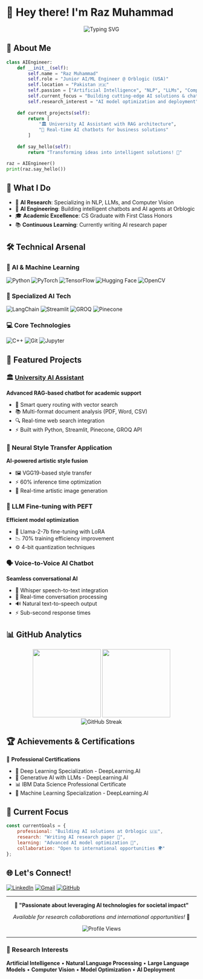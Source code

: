 # 🤖 Hey there! I'm Raz Muhammad

<div align="center">
  <img src="https://readme-typing-svg.herokuapp.com?font=Fira+Code&pause=1000&color=36BCF7&width=600&lines=AI%2FML+Engineer+%40+Orblogic;CS+Graduate+%7C+AI+Researcher;Building+the+Future+with+AI+%F0%9F%9A%80;Always+Learning%2C+Always+Growing!" alt="Typing SVG" />
</div>

## 🧠 About Me

```python
class AIEngineer:
    def __init__(self):
        self.name = "Raz Muhammad"
        self.role = "Junior AI/ML Engineer @ Orblogic (USA)"
        self.location = "Pakistan 🇵🇰"
        self.passion = ["Artificial Intelligence", "NLP", "LLMs", "Computer Vision"]
        self.current_focus = "Building cutting-edge AI solutions & chatbots"
        self.research_interest = "AI model optimization and deployment"
        
    def current_projects(self):
        return [
            "🏛️ University AI Assistant with RAG architecture",
            "🤖 Real-time AI chatbots for business solutions"
        ]
    
    def say_hello(self):
        return "Transforming ideas into intelligent solutions! 🚀"

raz = AIEngineer()
print(raz.say_hello())
```

## 🎯 What I Do
- 🔬 **AI Research**: Specializing in NLP, LLMs, and Computer Vision
- 🤖 **AI Engineering**: Building intelligent chatbots and AI agents at Orblogic
- 🎓 **Academic Excellence**: CS Graduate with First Class Honors
- 📚 **Continuous Learning**: Currently writing AI research paper

## 🛠️ Technical Arsenal

### 🧠 AI & Machine Learning
![Python](https://img.shields.io/badge/-Python-3776AB?style=flat-square&logo=python&logoColor=white)
![PyTorch](https://img.shields.io/badge/-PyTorch-EE4C2C?style=flat-square&logo=pytorch&logoColor=white)
![TensorFlow](https://img.shields.io/badge/-TensorFlow-FF6F00?style=flat-square&logo=tensorflow&logoColor=white)
![Hugging Face](https://img.shields.io/badge/-🤗%20Hugging%20Face-FFD21E?style=flat-square&logoColor=black)
![OpenCV](https://img.shields.io/badge/-OpenCV-5C3EE8?style=flat-square&logo=opencv&logoColor=white)

### 🚀 Specialized AI Tech
![LangChain](https://img.shields.io/badge/-🦜🔗%20LangChain-1C3C3C?style=flat-square&logoColor=white)
![Streamlit](https://img.shields.io/badge/-Streamlit-FF4B4B?style=flat-square&logo=streamlit&logoColor=white)
![GROQ](https://img.shields.io/badge/-GROQ%20API-000000?style=flat-square&logoColor=white)
![Pinecone](https://img.shields.io/badge/-🌲%20Pinecone-00D4AA?style=flat-square&logoColor=white)

### 💻 Core Technologies
![C++](https://img.shields.io/badge/-C++-00599C?style=flat-square&logo=cplusplus&logoColor=white)
![Git](https://img.shields.io/badge/-Git-F05032?style=flat-square&logo=git&logoColor=white)
![Jupyter](https://img.shields.io/badge/-Jupyter-F37626?style=flat-square&logo=jupyter&logoColor=white)

## 🌟 Featured Projects

### 🏛️ [University AI Assistant](https://github.com/RazMuhammad/university-ai-assistant)
**Advanced RAG-based chatbot for academic support**
- 🧠 Smart query routing with vector search
- 📚 Multi-format document analysis (PDF, Word, CSV)
- 🔍 Real-time web search integration
- ⚡ Built with Python, Streamlit, Pinecone, GROQ API

### 🎨 Neural Style Transfer Application
**AI-powered artistic style fusion**
- 🖼️ VGG19-based style transfer
- ⚡ 60% inference time optimization
- 🎯 Real-time artistic image generation

### 🚀 LLM Fine-tuning with PEFT
**Efficient model optimization**
- 🦙 Llama-2-7b fine-tuning with LoRA
- 📉 70% training efficiency improvement
- ⚙️ 4-bit quantization techniques

### 🗣️ Voice-to-Voice AI Chatbot
**Seamless conversational AI**
- 🎤 Whisper speech-to-text integration
- 💬 Real-time conversation processing
- 🔊 Natural text-to-speech output
- ⚡ Sub-second response times

## 📊 GitHub Analytics

<div align="center">
  <img height="180em" src="https://github-readme-stats.vercel.app/api?username=RazMuhammad&show_icons=true&theme=radical&include_all_commits=true&count_private=true"/>
  <img height="180em" src="https://github-readme-stats.vercel.app/api/top-langs/?username=RazMuhammad&layout=compact&theme=radical"/>
</div>

<div align="center">
  <img src="https://github-readme-streak-stats.herokuapp.com/?user=RazMuhammad&theme=radical" alt="GitHub Streak"/>
</div>

## 🏆 Achievements & Certifications

📜 **Professional Certifications**
- 🧠 Deep Learning Specialization - DeepLearning.AI
- 🤖 Generative AI with LLMs - DeepLearning.AI  
- 📊 IBM Data Science Professional Certificate
- 🎯 Machine Learning Specialization - DeepLearning.AI

## 🎯 Current Focus

```javascript
const currentGoals = {
    professional: "Building AI solutions at Orblogic 🇺🇸",
    research: "Writing AI research paper 📝",
    learning: "Advanced AI model optimization 🚀",
    collaboration: "Open to international opportunities 🌍"
};
```

## 🌐 Let's Connect!

[![LinkedIn](https://img.shields.io/badge/-LinkedIn-0077B5?style=for-the-badge&logo=linkedin&logoColor=white)](https://linkedin.com/in/raz-muhammad-a448032a0)
[![Gmail](https://img.shields.io/badge/-Gmail-D14836?style=for-the-badge&logo=gmail&logoColor=white)](mailto:razmuhammadai135@gmail.com)
[![GitHub](https://img.shields.io/badge/-GitHub-181717?style=for-the-badge&logo=github&logoColor=white)](https://github.com/RazMuhammad)

---

<div align="center">

**💭 "Passionate about leveraging AI technologies for societal impact"**

*Available for research collaborations and international opportunities!* 🌟

![Profile Views](https://komarev.com/ghpvc/?username=RazMuhammad&color=brightgreen&style=flat-square)

</div>

---

### 🔬 Research Interests
**Artificial Intelligence** • **Natural Language Processing** • **Large Language Models** • **Computer Vision** • **Model Optimization** • **AI Deployment**
